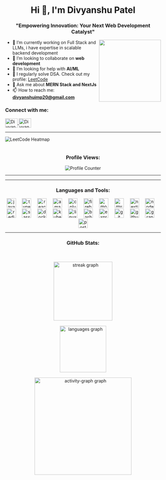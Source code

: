 <h1 align="center">Hi 👋, I'm Divyanshu Patel</h1>
<h3 align="center">"Empowering Innovation: Your Next Web Development Catalyst"</h3>

<div>
  <img align="right" height="200" src="https://user-images.githubusercontent.com/74038190/225813708-98b745f2-7d22-48cf-9150-083f1b00d6c9.gif" />

- 🌱 I’m currently  working on Full Stack and LLMs, i have expertise in scalable backend development 
- 👯 I’m looking to collaborate on **web development**
- 🤝 I’m looking for help with **AI/ML**
- 📝 I regularly solve DSA. Check out my profile: [LeetCode](https://leetcode.com/u/divyanshu_patel20/)
- 💬 Ask me about **MERN Stack and NextJs**
- 📫 How to reach me: **divyanshuimp20@gmail.com**
</div>

<h3 align="left">Connect with me:</h3>
<p align="left">
  <a href="https://www.linkedin.com/in/divyanshu-patel-3a3b6224a/" target="blank">
    <img align="center" src="https://raw.githubusercontent.com/rahuldkjain/github-profile-readme-generator/master/src/images/icons/Social/linked-in-alt.svg" alt="Divyanshu's LinkedIn" height="30" width="40" />
  </a>
  <a href="https://leetcode.com/u/divyanshu_patel20/" target="blank">
    <img align="center" src="https://raw.githubusercontent.com/rahuldkjain/github-profile-readme-generator/master/src/images/icons/Social/leet-code.svg" alt="Divyanshu's LeetCode" height="30" width="40" />
  </a>
</p>
<hr/>

<img align="center" src="https://leetcard.jacoblin.cool/divyanshu_patel20?theme=dark&font=Noto%20Sans%20Gothic&ext=heatmap" alt="LeetCode Heatmap" />
<br><br>
<h3 align="center">Profile Views:</h3>
<p align="center">
  <img src="https://profile-counter.glitch.me/divyanshucodes20/count.svg?" alt="Profile Counter" />
</p>

<hr/>
<hr/>
<h3 align="center">Languages and Tools:</h3>
<div align="center">
<img src="https://cdn.jsdelivr.net/gh/devicons/devicon/icons/javascript/javascript-original.svg" height="30" alt="javascript logo"  />
<img width="12" />
<img src="https://cdn.jsdelivr.net/gh/devicons/devicon/icons/typescript/typescript-original.svg" height="30" alt="typescript logo"  />
<img width="12" />
<img src="https://cdn.jsdelivr.net/gh/devicons/devicon/icons/react/react-original.svg" height="30" alt="react logo"  />
<img width="12" />
<img src="https://cdn.jsdelivr.net/gh/devicons/devicon/icons/amazonwebservices/amazonwebservices-line-wordmark.svg" height="30" alt="amazonwebservices logo"  />
<img width="12" />
<img src="https://cdn.jsdelivr.net/gh/devicons/devicon/icons/cplusplus/cplusplus-original.svg" height="30" alt="cplusplus logo"  />
<img width="12" />
<img src="https://cdn.jsdelivr.net/gh/devicons/devicon/icons/firebase/firebase-plain.svg" height="30" alt="firebase logo"  />
<img width="12" />
<img src="https://cdn.jsdelivr.net/gh/devicons/devicon/icons/mongodb/mongodb-original.svg" height="30" alt="mongodb logo"  />
<img width="12" />
<img src="https://cdn.jsdelivr.net/gh/devicons/devicon/icons/mysql/mysql-original.svg" height="30" alt="mysql logo"  />
<img width="12" />
<img src="https://cdn.jsdelivr.net/gh/devicons/devicon/icons/nextjs/nextjs-original.svg" height="30" alt="nextjs logo"  />
<img width="12" />
<img src="https://cdn.jsdelivr.net/gh/devicons/devicon/icons/nodejs/nodejs-original.svg" height="30" alt="nodejs logo"  />
<img width="12" />
<img src="https://cdn.jsdelivr.net/gh/devicons/devicon/icons/redis/redis-original.svg" height="30" alt="redis logo"  />
<img width="12" />
<img src="https://cdn.jsdelivr.net/gh/devicons/devicon/icons/sass/sass-original.svg" height="30" alt="sass logo"  />
<img width="12" />
<img src="https://cdn.jsdelivr.net/gh/devicons/devicon/icons/docker/docker-original.svg" height="30" alt="docker logo"  />
<img width="12" />
<img src="https://cdn.jsdelivr.net/gh/devicons/devicon/icons/kubernetes/kubernetes-plain.svg" height="30" alt="kubernetes logo"  />
<img width="12" />
<img src="https://cdn.jsdelivr.net/gh/devicons/devicon/icons/linux/linux-original.svg" height="30" alt="linux logo"  />
<img width="12" />
<img src="https://skillicons.dev/icons?i=bash" height="30" alt="bash logo"  />
<img width="12" />
<img src="https://skillicons.dev/icons?i=express" height="30" alt="express logo"  />
<img width="12" />
<img src="https://skillicons.dev/icons?i=git" height="30" alt="git logo"  />
<img width="12" />
<img src="https://skillicons.dev/icons?i=github" height="30" alt="github logo"  />
<img width="12" />
<img src="https://skillicons.dev/icons?i=graphql" height="30" alt="graphql logo"  />
<img width="12" />
<img src="https://skillicons.dev/icons?i=postman" height="30" alt="postman logo"  />
  <hr/>
<h3 align="center">GitHub Stats:</h3>
<div align="center">
  <br><br>
  <img src="https://streak-stats.demolab.com?user=divyanshucodes20&locale=en&mode=daily&theme=dracula&hide_border=false&border_radius=5" height="190" alt="streak graph" />
  <br><br>
  <img src="https://github-readme-stats.vercel.app/api/top-langs?username=divyanshucodes20&locale=en&hide_title=true&layout=compact&card_width=320&langs_count=5&theme=dracula&hide_border=true" height="150" alt="languages graph" />
  <br><br>
  <img src="https://github-readme-activity-graph.vercel.app/graph?username=divyanshucodes20&area=true&hide_border=true&radius=16&theme=github-dark-dimmed" height="314" alt="activity-graph graph" />
</div>
